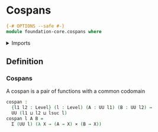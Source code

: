 # Cospans

```agda
{-# OPTIONS --safe #-}
module foundation-core.cospans where
```

<details><summary>Imports</summary>

```agda
open import foundation-core.cartesian-product-types
open import foundation-core.dependent-pair-types
open import foundation-core.universe-levels
```

</details>

## Definition

### Cospans

A cospan is a pair of functions with a common codomain

```agda
cospan :
  {l1 l2 : Level} (l : Level) (A : UU l1) (B : UU l2) →
  UU (l1 ⊔ l2 ⊔ lsuc l)
cospan l A B =
  Σ (UU l) (λ X → (A → X) × (B → X))
```

